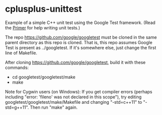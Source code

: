 # cplusplus-unittest
Example of a simple C++ unit test using the Google Test framework.
(Read the [Primer](https://github.com/google/googletest/blob/master/googletest/docs/Primer.md) 
for help writing unit tests.)

The repo https://github.com/google/googletest must be cloned in the same
parent directory as this repo is cloned.  That is, this repo assumes
Google Test is present as ../googletest.  If it's somewhere else, just
change the first line of Makefile.

After cloning https://github.com/google/googletest, build it with these 
commands:
* cd googletest/googletest/make
* make

Note for Cygwin users (on Windows): If you get compiler errors 
(perhaps including "error: 'fileno' was not declared in this scope"), 
try editing googletest/googletest/make/Makefile and changing "-std=c++11"
to "-std=g++11".  Then run "make" again.
